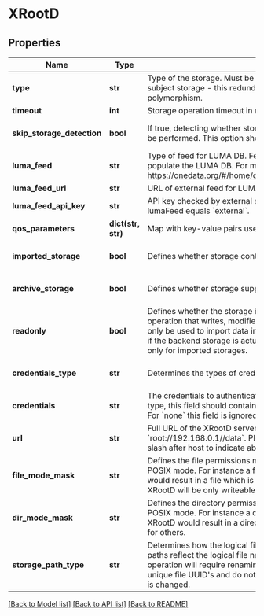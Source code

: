 # XRootD

## Properties
Name | Type | Description | Notes
------------ | ------------- | ------------- | -------------
**type** | **str** | Type of the storage. Must be given explicitly and must match the actual type of subject storage - this redundancy is needed due to limitations of OpenAPI polymorphism.  | 
**timeout** | **int** | Storage operation timeout in milliseconds. | [optional] 
**skip_storage_detection** | **bool** | If true, detecting whether storage is directly accessible by the Oneclient will not be performed. This option should be set to true on readonly storages.  | [optional] [default to False]
**luma_feed** | **str** | Type of feed for LUMA DB. Feed is a source of user/group mappings used to populate the LUMA DB. For more info please read: https://onedata.org/#/home/documentation/doc/administering_onedata/luma.html  | [optional] [default to 'auto']
**luma_feed_url** | **str** | URL of external feed for LUMA DB. Relevant only if lumaFeed equals &#x60;external&#x60;. | [optional] 
**luma_feed_api_key** | **str** | API key checked by external service used as feed for LUMA DB. Relevant only if lumaFeed equals &#x60;external&#x60;.  | [optional] 
**qos_parameters** | **dict(str, str)** | Map with key-value pairs used for describing storage QoS parameters. | [optional] 
**imported_storage** | **bool** | Defines whether storage contains existing data to be imported.  | [optional] [default to False]
**archive_storage** | **bool** | Defines whether storage supports long-term dataset archiving.  | [optional] [default to False]
**readonly** | **bool** | Defines whether the storage is readonly. If enabled, Oneprovider will block any operation that writes, modifies or deletes data on the storage. Such storage can only be used to import data into the space. Mandatory to ensure proper behaviour if the backend storage is actually configured as readonly. This option is available only for imported storages.  | [optional] [default to False]
**credentials_type** | **str** | Determines the types of credentials provided in the credentials field.  | [optional] [default to 'none']
**credentials** | **str** | The credentials to authenticate with the XRootD server. For &#x60;pwd&#x60; credentials type, this field should contain simply user and password, e.g. &#x60;admin:password&#x60;. For &#x60;none&#x60; this field is ignored.  | [optional] 
**url** | **str** | Full URL of the XRootD server, including scheme (root or http) and path, e.g. &#x60;root://192.168.0.1//data&#x60;. Please note, that XRootD URL format requires double slash after host to indicate absolute path.  | 
**file_mode_mask** | **str** | Defines the file permissions mask, which is used to map XRootD file mode to POSIX mode. For instance a fileModeMask &#x60;0664&#x60; for readable file on XRootD would result in a file which is readable for all users, but file which is writeable in XRootD will be only writeable by user and group.  | [optional] [default to '0664']
**dir_mode_mask** | **str** | Defines the directory permissions mask, which is used to map XRootD dir mode to POSIX mode. For instance a dirModeMask &#x60;0770&#x60; for readable directory on XRootD would result in a directory which is readable for owner and group but not for others.  | [optional] [default to '0775']
**storage_path_type** | **str** | Determines how the logical file paths will be mapped on the storage. &#x27;canonical&#x27; paths reflect the logical file names and directory structure, however each rename operation will require renaming the files on the storage. &#x27;flat&#x27; paths are based on unique file UUID&#x27;s and do not require on-storage rename when logical file name is changed.  | [optional] [default to 'canonical']

[[Back to Model list]](../README.md#documentation-for-models) [[Back to API list]](../README.md#documentation-for-api-endpoints) [[Back to README]](../README.md)

